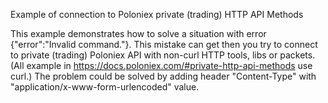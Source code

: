 Example of connection to Poloniex private (trading) HTTP API Methods

This example demonstrates how to solve a situation with error {"error":"Invalid command."}. This mistake can get then you try to connect to private (trading) Poloniex API with non-curl HTTP tools, libs or packets. (All example in https://docs.poloniex.com/#private-http-api-methods use curl.) The problem could be solved by adding header "Content-Type" with "application/x-www-form-urlencoded" value.
